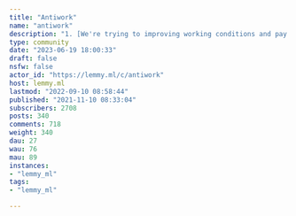 ```yaml
---
title: "Antiwork" 
name: "antiwork"
description: "1. [We're trying to improving working conditions and pay. ](https://en.wikipedia.org/wiki/Refusal_of_work#Concerns_over_wage_slavery)2. We're trying to reduce the numbers of hours a person has to work.3. [We talk about the end of paid work being mandatory for survival.](https://lemmy.ml/post/111291)**Partnerships:*** [Matrix/Element chatroom](https://matrix.to/#/#antiwork:matrix.org)* [Discord](https://discord.gg/hbtukJCqc9) (channel: #antiwork)* IRC: #antiwork on [IRCNow.org](https://ircnow.org/) (i.e., connect to ircs://irc.ircnow.org and `/join #antiwork`)* Your facebook group link here* Your x link here* [lemmy.ca/c/antiwork](https://lemmy.ca/c/antiwork)"
type: community
date: "2023-06-19 18:00:33"
draft: false
nsfw: false
actor_id: "https://lemmy.ml/c/antiwork"
host: lemmy.ml
lastmod: "2022-09-10 08:58:44"
published: "2021-11-10 08:33:04"
subscribers: 2708
posts: 340
comments: 718
weight: 340
dau: 27
wau: 76
mau: 89
instances:
- "lemmy_ml"
tags: 
- "lemmy_ml"

---
```

